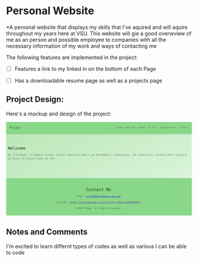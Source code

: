 # Personal Website

*A perosnal website that displays my skills that I've aquired and will aquire throughout my years here at VSU. This website will gie a good overwview of me as an person and possible employee to companies with all the necessary information of my work and ways of contacting me

The following features are implemented in the project:

- [ ] Features a link to my linked in on the bottom of each Page

- [ ] Has a downloadable resume page as well as a projects page

## Project Design:

Here's a mockup and design of the project:



![Alt text](Screenshot_15-10-2025_153723_.jpeg)

## Notes and Comments

I'm excited to learn differnt types of codes as well as various I can be able to code

